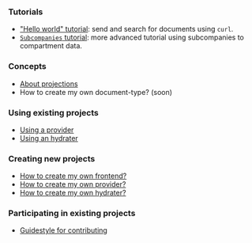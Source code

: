 ### Tutorials
* ["Hello world" tutorial](/guides/tutorials/hello-world.html): send and search for documents using `curl`.
* [`Subcompanies` tutorial](/guides/tutorials/subcompanies.html): more advanced tutorial using subcompanies to compartment data.

### Concepts
* [About projections](/guides/concepts/projection.html)
* How to create my own document-type? (soon)

### Using existing projects
* [Using a provider](/guides/using/provider.html)
* [Using an hydrater](/guides/using/hydrater.html)

### Creating new projects
* [How to create my own frontend?](/guides/creating/frontend.html)
* [How to create my own provider?](/guides/creating/provider.html)
* [How to create my own hydrater?](/guides/creating/hydrater.html)

### Participating in existing projects
* [Guidestyle for contributing](/contributing.html)

